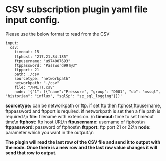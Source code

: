 # CSV subscription plugin yaml file input config.

Please use the below format to read from the CSV
```
input:
  csv:
    timeout: 15 
    ftphost: "217.21.84.185"
    ftpusername: "u974007693"
    ftppassword: "Password99!@3"
    ftpport: 21
    path: ./csv
    sourcetype: "networkpath"
    networkpath: "./csv"
    file: "/HMITT.csv"
    node: '{"1": [{"name":"Pressure", "group": "D001", "db": "mssql", "historian": "influx", "sqlSp": "sp_sql_logging"}]}'
```	
**sourcetype:** can be networkpath or ftp. if set ftp then ftphost,ftpusername, ftppassword and ftpport is required. if networkpath is set then a file path is required.\n
**file:** filename with extension. \n
**timeout:** time to set timeout time\n
**ftphost:** ftp host URL\n
**ftpusername:** username of ftphost\n
**ftppassword:** password of ftphost\n
**ftpport:** ftp port 21 or 22\n
**node:** parameter which you want in the output.\n

**The plugin will read the last row of the CSV file and send it to output with the node. Once there is a new row and the last row value changes it will send that row to output.**
